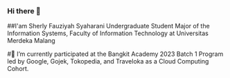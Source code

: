 ### Hi there 👋

##I'am Sherly Fauziyah Syaharani Undergraduate Student Major of the Information Systems, Faculty of Information Technology at Universitas Merdeka Malang

#🌱 I’m currently participated at the Bangkit Academy 2023 Batch 1 Program led by Google, Gojek, Tokopedia, and Traveloka as a Cloud Computing Cohort.
